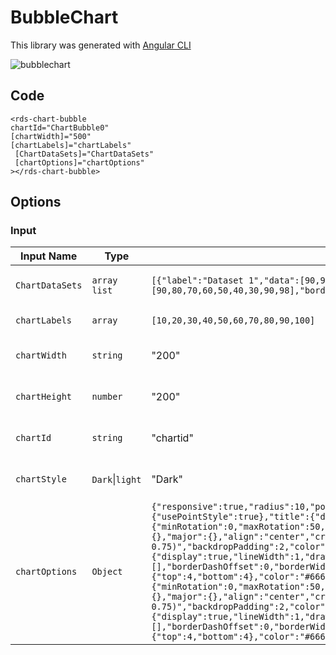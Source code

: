 # BubbleChart

This library was generated with [Angular CLI](https://github.com/angular/angular-cli)

<p align="left">
<img src="../../assets/bubblechart.png" alt="bubblechart"/>
<p/>

## Code



`<rds-chart-bubble`  
  `chartId="ChartBubble0"`  
  `[chartWidth]="500"`  
  `[chartLabels]="chartLabels"`  
 ` [ChartDataSets]="ChartDataSets"`  
 ` [chartOptions]="chartOptions"`  
`></rds-chart-bubble>`  

## Options
### Input
<!-- prettier-ignore -->
| Input Name                  | Type                             |Example| Description                                                                  |
| --------------------------- | -------------------------------- |------------| ---------------------------------------------------------------------------- |
| `ChartDataSets`             | `array list`        |`[{"label":"Dataset 1","data":[90,97,20,30,40,50,60,70],"borderColor":["red"],"backgroundColor":["rgba(255, 99, 132)"]},{"label":"Dataset 2","data":[90,80,70,60,50,40,30,90,98],"borderColor":["orange"],"backgroundColor":["rgba(255, 206, 86)"]}]`|Data set of the Bubble Chart
| `chartLabels`               | `array`                          | `[10,20,30,40,50,60,70,80,90,100]`|Specify chart labels|
| `chartWidth`                |  `string`                       | "200"|Specify the width of the chart|
| `chartHeight`                |  `number`                       | "200"|Specify the width of the chart|
| `chartId`                |  `string`                       | "chartid"|Specify the ID of the chart|
| `chartStyle`                |  `Dark`\|`light`                       | "Dark"|Specify the style of the chart|
|`chartOptions`|`Object`|`{"responsive":true,"radius":10,"pointStyle":"triangle","plugins":{"legend":{"position":"top","pointStyle":"line","labels":{"usePointStyle":true}},"tooltip":{"usePointStyle":true},"title":{"display":true,"text":"Bubble Chart"}},"scales":{"x":{"axis":"x","type":"linear","ticks":{"minRotation":0,"maxRotation":50,"mirror":false,"textStrokeWidth":0,"textStrokeColor":"","padding":3,"display":true,"autoSkip":true,"autoSkipPadding":3,"labelOffset":0,"minor":{},"major":{},"align":"center","crossAlign":"near","showLabelBackdrop":false,"backdropColor":"rgba(255, 255, 255, 0.75)","backdropPadding":2,"color":"#666"},"display":true,"offset":false,"reverse":false,"beginAtZero":false,"bounds":"ticks","grace":0,"grid":{"display":true,"lineWidth":1,"drawBorder":true,"drawOnChartArea":true,"drawTicks":true,"tickLength":8,"offset":false,"borderDash":[],"borderDashOffset":0,"borderWidth":1,"color":"rgba(0,0,0,0.1)","borderColor":"rgba(0,0,0,0.1)"},"title":{"display":false,"text":"","padding":{"top":4,"bottom":4},"color":"#666"},"id":"x","position":"bottom"},"y":{"axis":"y","type":"linear","ticks":{"minRotation":0,"maxRotation":50,"mirror":false,"textStrokeWidth":0,"textStrokeColor":"","padding":3,"display":true,"autoSkip":true,"autoSkipPadding":3,"labelOffset":0,"minor":{},"major":{},"align":"center","crossAlign":"near","showLabelBackdrop":false,"backdropColor":"rgba(255, 255, 255, 0.75)","backdropPadding":2,"color":"#666"},"display":true,"offset":false,"reverse":false,"beginAtZero":false,"bounds":"ticks","grace":0,"grid":{"display":true,"lineWidth":1,"drawBorder":true,"drawOnChartArea":true,"drawTicks":true,"tickLength":8,"offset":false,"borderDash":[],"borderDashOffset":0,"borderWidth":1,"color":"rgba(0,0,0,0.1)","borderColor":"rgba(0,0,0,0.1)"},"title":{"display":false,"text":"","padding":{"top":4,"bottom":4},"color":"#666"},"id":"y","position":"left"}}}`|Chart options|

